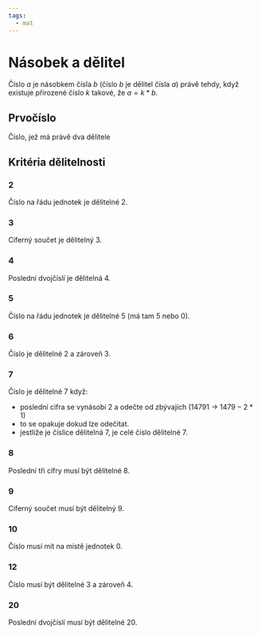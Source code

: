 ```yaml
---
tags:
  - mat
---
```

# Násobek a dělitel
Číslo $a$ je násobkem čísla $b$ (číslo $b$ je dělitel čísla $a$) právě tehdy, když existuje přirozené číslo $k$ takové, že $a = k * b$.
## Prvočíslo
Číslo, jež má právě dva dělitele
## Kritéria dělitelnosti
### 2
Číslo na řádu jednotek je dělitelné 2.
### 3
Ciferný součet je dělitelný 3.
### 4
Poslední dvojčíslí je dělitelná 4.
### 5
Číslo na řádu jednotek je dělitelné 5 (má tam 5 nebo 0).
### 6
Číslo je dělitelné 2 a zároveň 3.
### 7
Číslo je dělitelné 7 když:
- poslední cifra se vynásobí 2 a odečte od zbývajích ($14791$ -> $1479 - 2*1$)
- to se opakuje dokud lze odečítat.
- jestliže je číslice dělitelná 7, je celé číslo dělitelné 7.
### 8
Poslední tři cifry musí být dělitelné 8.
### 9
Ciferný součet musí být dělitelný 9.
### 10
Číslo musí mít na místě jednotek 0.
### 12
Číslo musí být dělitelné 3 a zároveň 4.
### 20
Poslední dvojčíslí musí být dělitelné 20.